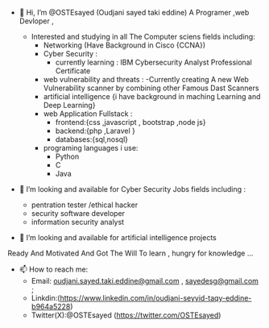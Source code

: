 - 👋 Hi, I’m @OSTEsayed (Oudjani sayed taki eddine) A Programer ,web Devloper ,
  
  - Interested and studying in all The Computer sciens fields including:
    - Networking (Have Background in Cisco {CCNA})
    - Cyber Security :
      - currently learning : IBM Cybersecurity Analyst Professional Certificate
    - web vulnerability and threats :
      -Currently creating A new Web Vulnerability scanner by combining other Famous Dast Scanners  
    - artificial intelligence {i have background in maching Learning and Deep Learning}
    - web Application Fullstack :
      - frontend:{css ,javascript , bootstrap ,node js}
      - backend:{php ,Laravel }
      - databases:{sql,nosql}
    - programing languages i use:
      - Python
      - C
      - Java

- 👀 I’m looking and available for Cyber Security Jobs fields including :
  - pentration tester /ethical hacker 
  - security software developer
  - information security analyst 

- 👀 I’m looking and available for artificial intelligence projects

Ready And Motivated And Got The Will To learn , hungry for knowledge ...

- 📫 How to reach me:
  - Email: oudjani.sayed.taki.eddine@gmail.com , sayedesg@gmail.com ;
  - Linkdin:(https://www.linkedin.com/in/oudjani-seyyid-taqy-eddine-b964a5228)
  - Twitter(X):@OSTEsayed (https://twitter.com/OSTEsayed)
<!---
OSTEsayed/OSTEsayed is a ✨ special ✨ repository because its `README.md` (this file) appears on your GitHub profile.
You can click the Preview link to take a look at your changes.
--->
